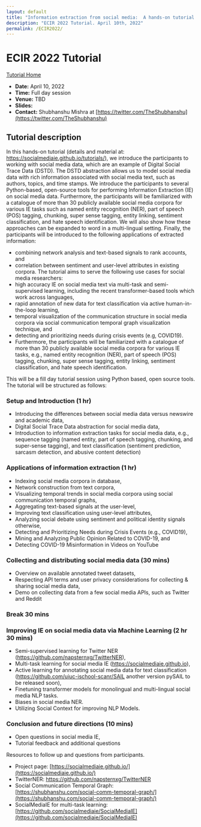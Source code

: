 ```yaml
---
layout: default
title: "Information extraction from social media:  A hands-on tutorial on tasks, data, and open source tools"
description: "ECIR 2022 Tutorial. April 10th, 2022"
permalink: /ECIR2022/
---
```


# ECIR 2022 Tutorial

[Tutorial Home](../)

* **Date:** April 10, 2022
* **Time:** Full day session
* **Venue:** TBD
* **Slides:** 
* **Contact:** Shubhanshu Mishra at [https://twitter.com/TheShubhanshu](https://twitter.com/TheShubhanshu)


## Tutorial description

In this hands-on tutorial (details and material at: https://socialmediaie.github.io/tutorials/), we introduce the participants to working with social media data, which are an example of Digital Social Trace Data (DSTD). The DSTD abstraction allows us to model social media data with rich information associated with social media text, such as authors, topics, and time stamps. We introduce the participants to several Python-based, open-source tools for performing Information Extraction (IE) on social media data. Furthermore, the participants will be familiarized with a catalogue of more than 30 publicly available social media corpora for various IE tasks such as named entity recognition (NER), part of speech (POS) tagging, chunking, super sense tagging, entity linking, sentiment classification, and hate speech identification. We will also show how these approaches can be expanded to word in a multi-lingual setting. Finally, the participants will be introduced to the following applications of extracted information:

*	combining network analysis and text-based signals to rank accounts, and 
*	correlation between sentiment and user-level attributes in existing corpora. 
The tutorial aims to serve the following use cases for social media researchers:
*	high accuracy IE on social media text via multi-task and semi-supervised learning, including the recent transformer-based tools which work across languages, 
*	rapid annotation of new data for text classification via active human-in-the-loop learning, 
*	temporal visualization of the communication structure in social media corpora via social communication temporal graph visualization technique, and
*	detecting and prioritizing needs during crisis events (e.g, COVID19). 
*	Furthermore, the participants will be familiarized with a catalogue of more than 30 publicly available social media corpora for various IE tasks, e.g., named entity recognition (NER), part of speech (POS) tagging, chunking, super sense tagging, entity linking, sentiment classification, and hate speech identification. 

This will be a fill day tutorial session using Python based, open source tools. The tutorial will be structured as follows:

###	Setup and Introduction (1 hr)

*	Introducing the differences between social media data versus newswire and academic data, 
*	Digital Social Trace Data abstraction for social media data, 
*	Introduction to information extraction tasks for social media data, e.g., sequence tagging (named entity, part of speech tagging, chunking, and super-sense tagging), and text classification (sentiment prediction, sarcasm detection, and abusive content detection)

###	Applications of information extraction (1 hr) 
*	Indexing social media corpora in database, 
*	Network construction from text corpora, 
*	Visualizing temporal trends in social media corpora using social communication temporal graphs, 
*	Aggregating text-based signals at the user-level, 
*	Improving text classification using user-level attributes, 
*	Analyzing social debate using sentiment and political identity signals otherwise, 
*	Detecting and Prioritizing Needs during Crisis Events (e.g., COVID19), 
*	Mining and Analyzing Public Opinion Related to COVID-19, and 
*	Detecting COVID-19 Misinformation in Videos on YouTube

###	Collecting and distributing social media data (30 mins)

*	Overview on available annotated tweet datasets, 
*	Respecting API terms and user privacy considerations for collecting & sharing social media data, 
*	Demo on collecting data from a few social media APIs, such as Twitter and Reddit 

###	Break 30 mins

###	Improving IE on social media data via Machine Learning (2 hr 30 mins)

*	Semi-supervised learning for Twitter NER (https://github.com/napsternxg/TwitterNER), 
*	Multi-task learning for social media IE (https://socialmediaie.github.io), 
*	Active learning for annotating social media data for text classification (https://github.com/uiuc-ischool-scanr/SAIL another version pySAIL to be released soon), 
*	Finetuning transformer models for monolingual and multi-lingual social media NLP tasks. 
*	Biases in social media NER. 
*	Utilizing Social Context for improving NLP Models. 

###	Conclusion and future directions (10 mins)
*	Open questions in social media IE, 
*	Tutorial feedback and additional questions 


Resources to follow up and questions from participants.
* Project page: [https://socialmediaie.github.io/](https://socialmediaie.github.io/)
* TwitterNER: [https://github.com/napsternxg/TwitterNER ](https://github.com/napsternxg/TwitterNER )
* Social Communication Temporal Graph: [https://shubhanshu.com/social-comm-temporal-graph/](https://shubhanshu.com/social-comm-temporal-graph/)
* SocialMediaIE for multi-task learning: [https://github.com/socialmediaie/SocialMediaIE](https://github.com/socialmediaie/SocialMediaIE)
